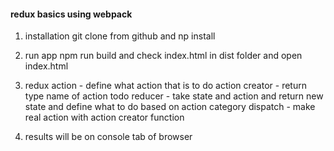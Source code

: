 #### redux basics using webpack

1. installation
   git clone from github and np install

2. run app
   npm run build and check index.html in dist folder and open index.html

3. redux
   action - define what action that is to do
   action creator - return type name of action todo
   reducer - take state and action and return new state and define what to do based on action category
   dispatch - make real action with action creator function

4. results will be on console tab of browser
